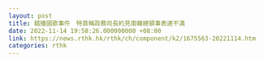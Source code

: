 ```yaml
---
layout: post
title: 錯播國歌事件　特首稱政務司長約見南韓總領事表達不滿
date: 2022-11-14 19:58:26.000000000 +08:00
link: https://news.rthk.hk/rthk/ch/component/k2/1675563-20221114.htm
categories: rthk
---
```



